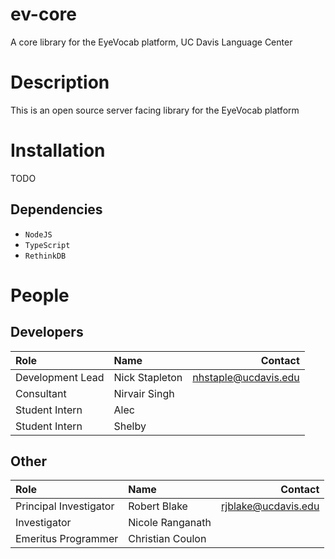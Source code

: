 # ev-core
A core library for the EyeVocab platform, UC Davis Language Center

# Description
This is an open source server facing library for the EyeVocab platform

# Installation
TODO
## Dependencies

* `NodeJS`
* `TypeScript`
* `RethinkDB`

# People
## Developers
| Role | Name | Contact |
| :--- | :--- | ---: |
| Development Lead | Nick Stapleton | nhstaple@ucdavis.edu |
| Consultant | Nirvair Singh | |
| Student Intern | Alec | |
| Student Intern | Shelby |  |

## Other
| Role | Name | Contact |
| :--- | :--- | ---: |
| Principal Investigator | Robert Blake | rjblake@ucdavis.edu |
| Investigator | Nicole Ranganath | | 
| Emeritus Programmer | Christian Coulon | |


